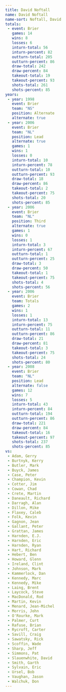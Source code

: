 ```yaml
---
title: David Noftall
name: David Noftall
name-sort: Noftall, David
totals:
 - event: Brier
   games: 14
   wins: 8
   losses: 6
   inturn-total: 56
   inturn-percent: 82
   outturn-total: 205
   outturn-percent: 86
   draw-total: 242
   draw-percent: 84
   takeout-total: 19
   takeout-percent: 93
   shots-total: 261
   shots-percent: 85
years:
 - year: 1998
   event: Brier
   team: "NS"
   position: Alternate
   alternate: true
 - year: 2006
   event: Brier
   team: "NL"
   position: Lead
   alternate: true
   games: 1
   wins: 1
   losses: 0
   inturn-total: 10
   inturn-percent: 78
   outturn-total: 10
   outturn-percent: 93
   draw-total: 18
   draw-percent: 86
   takeout-total: 2
   takeout-percent: 75
   shots-total: 20
   shots-percent: 85
 - year: 2006
   event: Brier
   team: "NL"
   position: Third
   alternate: true
   games: 1
   wins: 0
   losses: 1
   inturn-total: 3
   inturn-percent: 67
   outturn-total: 1
   outturn-percent: 25
   draw-total: 3
   draw-percent: 50
   takeout-total: 1
   takeout-percent: 75
   shots-total: 4
   shots-percent: 56
 - year: 2006
   event: Brier
   team: Totals
   games: 2
   wins: 1
   losses: 1
   inturn-total: 13
   inturn-percent: 75
   outturn-total: 11
   outturn-percent: 86
   draw-total: 21
   draw-percent: 81
   takeout-total: 3
   takeout-percent: 75
   shots-total: 24
   shots-percent: 80
 - year: 2008
   event: Brier
   team: "NL"
   position: Lead
   alternate: false
   games: 12
   wins: 7
   losses: 5
   inturn-total: 43
   inturn-percent: 84
   outturn-total: 194
   outturn-percent: 86
   draw-total: 221
   draw-percent: 84
   takeout-total: 16
   takeout-percent: 97
   shots-total: 237
   shots-percent: 85
vs:
 - Adam, Gerry
 - Burtnyk, Kerry
 - Butler, Mark
 - Buyck, James
 - Case, Peter
 - Champion, Kevin
 - Cotter, Jim
 - Cowan, Chad
 - Crete, Martin
 - Daneault, Richard
 - Darragh, Alan
 - Dillon, Mike
 - Flaxey, Caleb
 - Folk, Kevin
 - Gagnon, Jean
 - Gallant, Peter
 - Grattan, James
 - Harnden, E.J.
 - Harnden, Eric
 - Harnden, Ryan
 - Hart, Richard
 - Hebert, Ben
 - Howard, Glenn
 - Ireland, Clint
 - Johnson, Mark
 - Kammerlock, Dan
 - Kennedy, Marc
 - Kennedy, Mike
 - Laing, Brent
 - Laycock, Steve
 - MacDonald, Rod
 - Martin, Kevin
 - Menard, Jean-Michel
 - Morris, John
 - O'Rourke, Mark
 - Palmer, Curt
 - Rafuse, Brian
 - Rycroft, Carter
 - Savill, Craig
 - Sawatsky, Rick
 - Scoffin, Wade
 - Sharp, Jeff
 - Simmons, Pat
 - Slauenwhite, David
 - Smith, Garth
 - Sylvain, Eric
 - Ursel, Bob
 - Vaughan, Jason
 - Walchuk, Don
---
```

